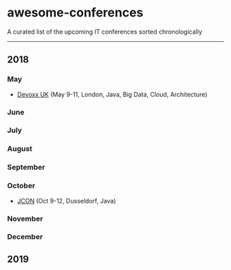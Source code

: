 # awesome-conferences
A curated list of the upcoming IT conferences sorted chronologically

---

## 2018

### May
- [Devoxx UK](https://www.devoxx.co.uk/) (May 9-11, London, Java, Big Data, Cloud, Architecture)

### June

### July

### August

### September

### October
- [JCON](http://jcon.one/en/) (Oct 9-12, Dusseldorf, Java)

### November

### December

## 2019
